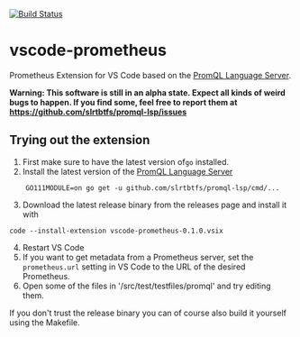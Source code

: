 [![Build Status](https://raster.shields.io/drone/build/slrtbtfs/vscode-prometheus.png)](https://cloud.drone.io/slrtbtfs/vscode-prometheus)

# vscode-prometheus

Prometheus Extension for VS Code based on the [PromQL Language Server](https://github.com/slrtbtfs/promql-lsp).

**Warning: This software is still in an alpha state. Expect all kinds of weird bugs to happen. If you find some, feel free to report them at <https://github.com/slrtbtfs/promql-lsp/issues>**


## Trying out the extension

1. First make sure to have the latest version of`go` installed.
2. Install the latest version of the [PromQL Language Server](https://github.com/slrtbtfs/promql-lsp)
```
    GO111MODULE=on go get -u github.com/slrtbtfs/promql-lsp/cmd/...
```
3. Download the latest release binary from the releases page and install it with 
```
code --install-extension vscode-prometheus-0.1.0.vsix
```
4. Restart VS Code
5. If you want to get metadata from a Prometheus server, set the `prometheus.url` setting in VS Code to the URL of the desired Prometheus.
6. Open some of the files in '/src/test/testfiles/promql' and try editing them.

If you don't trust the release binary you can of course also build it yourself using the Makefile.
